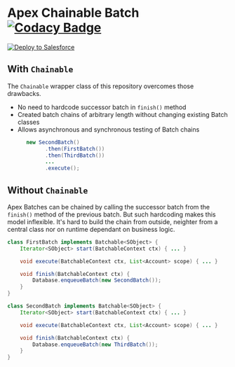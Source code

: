 # Apex Chainable Batch [![Codacy Badge](https://api.codacy.com/project/badge/Grade/3814b20244d14e3d846ff05dfd3c2e2a)](https://www.codacy.com/app/rsoesemann/apex-chainable-batch?utm_source=github.com&amp;utm_medium=referral&amp;utm_content=rsoesemann/apex-unified-logging&amp;utm_campaign=Badge_Grade)

<a href="https://githubsfdeploy.herokuapp.com?owner=rsoesemann&repo=apex-chainable-batch">
  <img alt="Deploy to Salesforce"
       src="https://raw.githubusercontent.com/afawcett/githubsfdeploy/master/src/main/webapp/resources/img/deploy.png">
</a>

## With `Chainable`

The `Chainable` wrapper class of this repository overcomes those drawbacks.

 - No need to hardcode successor batch in `finish()` method
 - Created batch chains of arbitrary length without changing existing Batch classes
 - Allows asynchronous and synchronous testing of Batch chains

```java
      new SecondBatch()
            .then(FirstBatch())
            .then(ThirdBatch())
            ...
            .execute();
```

## Without `Chainable`

Apex Batches can be chained by calling the successor batch from the `finish()` method of the previous batch. But such hardcoding makes this model inflexible. It's hard to build the chain from outside, neighter from a central class nor on runtime dependant on business logic.

```java
class FirstBatch implements Batchable<SObject> {
    Iterator<SObject> start(BatchableContext ctx) { ... }

    void execute(BatchableContext ctx, List<Account> scope) { ... }

    void finish(BatchableContext ctx) {
        Database.enqueueBatch(new SecondBatch()); 
    }
}
```

```java
class SecondBatch implements Batchable<SObject> {
    Iterator<SObject> start(BatchableContext ctx) { ... }

    void execute(BatchableContext ctx, List<Account> scope) { ... }

    void finish(BatchableContext ctx) {
        Database.enqueueBatch(new ThirdBatch()); 
    }
}
```




